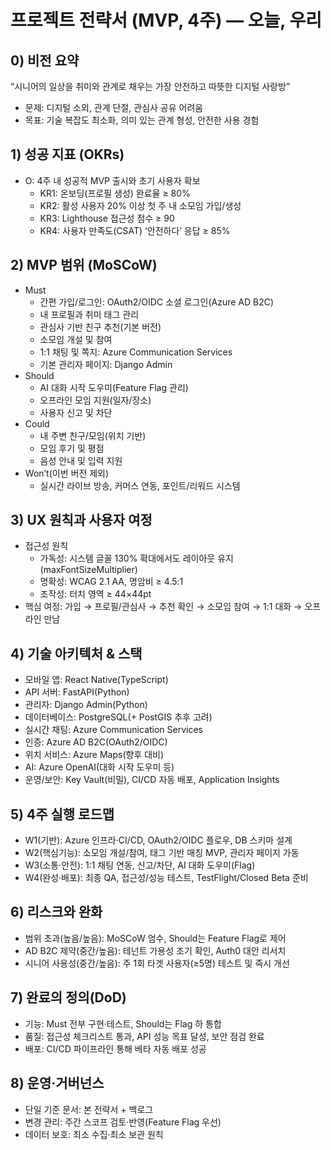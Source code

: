 # 프로젝트 전략서 (MVP, 4주) — 오늘, 우리

## 0) 비전 요약
“시니어의 일상을 취미와 관계로 채우는 가장 안전하고 따뜻한 디지털 사랑방”

- 문제: 디지털 소외, 관계 단절, 관심사 공유 어려움
- 목표: 기술 복잡도 최소화, 의미 있는 관계 형성, 안전한 사용 경험

## 1) 성공 지표 (OKRs)
- O: 4주 내 성공적 MVP 출시와 초기 사용자 확보
  - KR1: 온보딩(프로필 생성) 완료율 ≥ 80%
  - KR2: 활성 사용자 20% 이상 첫 주 내 소모임 가입/생성
  - KR3: Lighthouse 접근성 점수 ≥ 90
  - KR4: 사용자 만족도(CSAT) ‘안전하다’ 응답 ≥ 85%

## 2) MVP 범위 (MoSCoW)
- Must
  - 간편 가입/로그인: OAuth2/OIDC 소셜 로그인(Azure AD B2C)
  - 내 프로필과 취미 태그 관리
  - 관심사 기반 친구 추천(기본 버전)
  - 소모임 개설 및 참여
  - 1:1 채팅 및 쪽지: Azure Communication Services
  - 기본 관리자 페이지: Django Admin
- Should
  - AI 대화 시작 도우미(Feature Flag 관리)
  - 오프라인 모임 지원(일자/장소)
  - 사용자 신고 및 차단
- Could
  - 내 주변 친구/모임(위치 기반)
  - 모임 후기 및 평점
  - 음성 안내 및 입력 지원
- Won’t(이번 버전 제외)
  - 실시간 라이브 방송, 커머스 연동, 포인트/리워드 시스템

## 3) UX 원칙과 사용자 여정
- 접근성 원칙
  - 가독성: 시스템 글꼴 130% 확대에서도 레이아웃 유지(maxFontSizeMultiplier)
  - 명확성: WCAG 2.1 AA, 명암비 ≥ 4.5:1
  - 조작성: 터치 영역 ≥ 44×44pt
- 핵심 여정: 가입 → 프로필/관심사 → 추천 확인 → 소모임 참여 → 1:1 대화 → 오프라인 만남

## 4) 기술 아키텍처 & 스택
- 모바일 앱: React Native(TypeScript)
- API 서버: FastAPI(Python)
- 관리자: Django Admin(Python)
- 데이터베이스: PostgreSQL(+ PostGIS 추후 고려)
- 실시간 채팅: Azure Communication Services
- 인증: Azure AD B2C(OAuth2/OIDC)
- 위치 서비스: Azure Maps(향후 대비)
- AI: Azure OpenAI(대화 시작 도우미 등)
- 운영/보안: Key Vault(비밀), CI/CD 자동 배포, Application Insights

## 5) 4주 실행 로드맵
- W1(기반): Azure 인프라·CI/CD, OAuth2/OIDC 플로우, DB 스키마 설계
- W2(핵심기능): 소모임 개설/참여, 태그 기반 매칭 MVP, 관리자 페이지 가동
- W3(소통·안전): 1:1 채팅 연동, 신고/차단, AI 대화 도우미(Flag)
- W4(완성·배포): 최종 QA, 접근성/성능 테스트, TestFlight/Closed Beta 준비

## 6) 리스크와 완화
- 범위 초과(높음/높음): MoSCoW 엄수, Should는 Feature Flag로 제어
- AD B2C 제약(중간/높음): 테넌트 가용성 조기 확인, Auth0 대안 리서치
- 시니어 사용성(중간/높음): 주 1회 타겟 사용자(≥5명) 테스트 및 즉시 개선

## 7) 완료의 정의(DoD)
- 기능: Must 전부 구현·테스트, Should는 Flag 하 통합
- 품질: 접근성 체크리스트 통과, API 성능 목표 달성, 보안 점검 완료
- 배포: CI/CD 파이프라인 통해 베타 자동 배포 성공

## 8) 운영·거버넌스
- 단일 기준 문서: 본 전략서 + 백로그
- 변경 관리: 주간 스코프 검토·반영(Feature Flag 우선)
- 데이터 보호: 최소 수집·최소 보관 원칙
